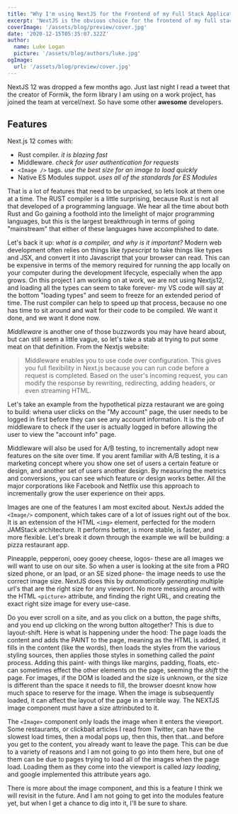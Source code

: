 ```yaml
---
title: "Why I'm using NextJS for the Frontend of my Full Stack Application"
excerpt: 'NextJS is the obvious choice for the frontend of my full stack application built on AWS infrastructure. NextJS version 12 has some great features for images, middleware, and more'
coverImage: '/assets/blog/preview/cover.jpg'
date: '2020-12-15T05:35:07.322Z'
author:
  name: Luke Logan
  picture: '/assets/blog/authors/luke.jpg'
ogImage:
  url: '/assets/blog/preview/cover.jpg'
---
```


NextJS 12 was dropped a few months ago. Just last night I read a tweet that the creator of Formik, the form library I am using on a work project, has joined the team at vercel/next. So have some other **awesome** developers.

## Features

Next.js 12 comes with:

- Rust compiler. _it is blazing fast_
- Middleware. _check for user authentication for requests_
- `<Image />` tags. _use the best size for an image to load quickly_
- Native ES Modules suppot. _uses all of the standards for ES Modules_

That is a lot of features that need to be unpacked, so lets look at them one at a time. The RUST compiler is a little surprising, because Rust is not all that developed of a programming language. We hear all the time about both Rust and Go gaining a foothold into the limelight of major programming languages, but this is the largest breakthrough in terms of going "mainstream" that either of these languages have accomplished to date.

Let's back it up: *what is a compiler, and why is it important?* Modern web development often relies on things like *typescript* to take things like types and JSX, and convert it into Javascript that your browser can read. This can be expensive in terms of the memory required for running the app locally on your computer during the development lifecycle, especially when the app grows. On this project I am working on at work, we are not using Nextjs12, and loading all the types can seem to take forever- my VS code will say at the bottom "loading types" and seem to freeze for an extended period of time. The rust compiler can help to speed up that process, because no one has time to sit around and wait for their code to be compiled. We want it done, and we want it done now.

*Middleware* is another one of those buzzwords you may have heard about, but can still seem a little vague, so let's take a stab at trying to put some meat on that definition. From the Nextjs website:

> Middleware enables you to use code over configuration. This gives you full flexibility in Next.js because you can run code before a request is completed. Based on the user's incoming request, you can modify the response by rewriting, redirecting, adding headers, or even streaming HTML.

Let's take an example from the hypothetical pizza restaurant we are going to build: whena  user clicks on the "My account" page, the user needs to be logged in first before they can see any account information. It is the job of middleware to check if the user is actually logged in before allowing the user to view the "account info" page.

Middleware will also be used for A/B testing, to incrementally adopt new features on the site over time. If you arent familiar with A/B testing, it is a marketing concept where you show one set of users a certain feature or design, and another set of users another design. By measuring the metrics and conversions, you can see which feature or design works better. All the major corporations like Facebook and Netflix use this approach to incrementally grow the user experience on their apps.

Images are one of the features I am most excited about. NextJs added the `<Image/>` component, which takes care of a lot of issues right out of the box. It is an extension of the HTML `<img>` element, perfected for the modern JAMStack architecture. It performs better, is more stable, is faster, and more flexible. Let's break it down through the example we will be building: a pizza restaurant app.

Pineapple, pepperoni, ooey gooey cheese, logos- these are all images we will want to use on our site. So when a user is looking at the site from a PRO sized phone, or an Ipad, or an SE sized phone- the image needs to use the correct image size. NextJS does this by *automatically generating* multiple url's that are the right size for any viewport. No more messing around with the HTML `<picture>` attribute, and finding the right URL, and creating the exact right size image for every use-case.

Do you ever scroll on a site, and as you click on a button, the page shifts, and you end up clicking on the wrong button altogether? This is due to layout-shift. Here is what is happening under the hood: The page loads the content and adds the PAINT to the page, meaning as the HTML is added, it fills in the content (like the words), then loads the styles from the various styling sources, then applies those styles in something called the _paint_ process. Adding this paint- with things like margins, padding, floats, etc- can sometimes effect the other elements on the page, seeming the *shift* the page. For images, if the DOM is loaded and the size is unknown, or the size is different than the space it needs to fill, the browser doesnt know how much space to reserve for the image. When the image is subsequently loaded, it can affect the layout of the page in a terrible way. The NEXTJS image component must have a size attrinbuted to it.

The `<Image>` component only loads the image when it enters the viewport. Some restaurants, or clickbait articles I read from Twitter, can have the slowest load times, then a modal pops up, then this, then that...and before you get to the content, you already want to leave the page. This can be due to a variety of reasons and I am not going to go into them here, but one of them can be due to pages trying to load all of the images when the page load. Loading them as they come into the viewport is called _lazy loading_, and google implemented this attribute years ago.

There is more about the image component, and this is a feature I think we will revisit in the future. And I am not going to get into the modules feature yet, but when I get a chance to dig into it, I'll be sure to share.


